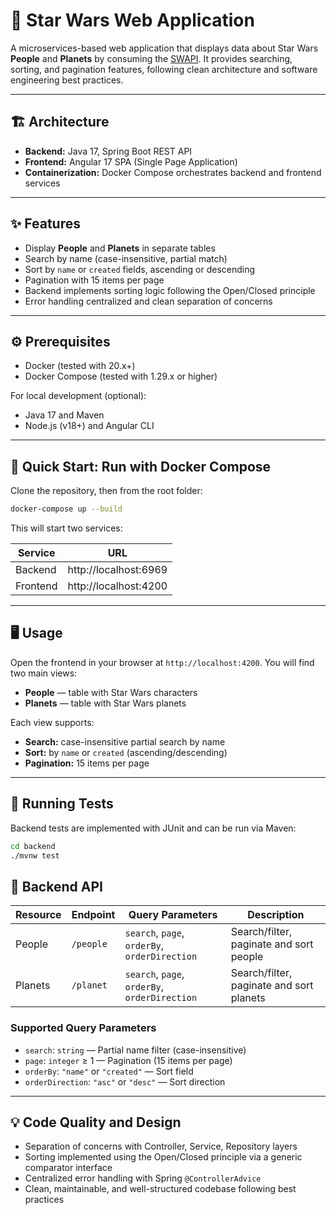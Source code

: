 # 🌌 Star Wars Web Application

A microservices-based web application that displays data about Star Wars **People** and **Planets** by consuming the [SWAPI](https://swapi.py4e.com/). It provides searching, sorting, and pagination features, following clean architecture and software engineering best practices.

---

## 🏗 Architecture

- **Backend:** Java 17, Spring Boot REST API
- **Frontend:** Angular 17 SPA (Single Page Application)
- **Containerization:** Docker Compose orchestrates backend and frontend services

---

## ✨ Features

- Display **People** and **Planets** in separate tables
- Search by name (case-insensitive, partial match)
- Sort by `name` or `created` fields, ascending or descending
- Pagination with 15 items per page
- Backend implements sorting logic following the Open/Closed principle
- Error handling centralized and clean separation of concerns

---

## ⚙️ Prerequisites

- Docker (tested with 20.x+)
- Docker Compose (tested with 1.29.x or higher)

For local development (optional):

- Java 17 and Maven
- Node.js (v18+) and Angular CLI

---

## 🚀 Quick Start: Run with Docker Compose

Clone the repository, then from the root folder:

```bash
docker-compose up --build
```

This will start two services:

| Service  | URL                   |
| -------- | --------------------- |
| Backend  | http://localhost:6969 |
| Frontend | http://localhost:4200 |

---

## 🖥 Usage

Open the frontend in your browser at `http://localhost:4200`.
You will find two main views:

- **People** — table with Star Wars characters
- **Planets** — table with Star Wars planets

Each view supports:

- **Search:** case-insensitive partial search by name
- **Sort:** by `name` or `created` (ascending/descending)
- **Pagination:** 15 items per page

---

## 🧪 Running Tests

Backend tests are implemented with JUnit and can be run via Maven:

```bash
cd backend
./mvnw test
```

## 🔗 Backend API

| Resource | Endpoint  | Query Parameters                              | Description                              |
| -------- | --------- | --------------------------------------------- | ---------------------------------------- |
| People   | `/people` | `search`, `page`, `orderBy`, `orderDirection` | Search/filter, paginate and sort people  |
| Planets  | `/planet` | `search`, `page`, `orderBy`, `orderDirection` | Search/filter, paginate and sort planets |

### Supported Query Parameters

- `search`: `string` — Partial name filter (case-insensitive)
- `page`: `integer` ≥ 1 — Pagination (15 items per page)
- `orderBy`: `"name"` or `"created"` — Sort field
- `orderDirection`: `"asc"` or `"desc"` — Sort direction

---

## 💡 Code Quality and Design

- Separation of concerns with Controller, Service, Repository layers
- Sorting implemented using the Open/Closed principle via a generic comparator interface
- Centralized error handling with Spring `@ControllerAdvice`
- Clean, maintainable, and well-structured codebase following best practices
